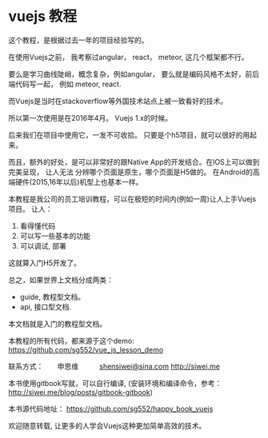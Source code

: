 # vuejs 教程

这个教程，是根据过去一年的项目经验写的。

在使用Vuejs之前， 我考察过angular， react， meteor, 这几个框架都不行。

要么是学习曲线陡峭，概念复杂，例如angular， 要么就是编码风格不太好，前后端代码写一起，
例如 meteor, react.

而Vuejs是当时在stackoverflow等外国技术站点上被一致看好的技术。

所以第一次使用是在2016年4月。 Vuejs 1.x的时候。

后来我们在项目中使用它，一发不可收拾。 只要是个h5项目，就可以很好的用起来。

而且，额外的好处，是可以非常好的跟Native App的开发结合。在IOS上可以做到完美呈现， 让人无法
分辨哪个页面是原生，哪个页面是H5做的。 在Android的高端硬件(2015,16年以后)机型上也基本一样。

本教程是我公司的员工培训教程，可以在极短的时间内(例如一周)让人上手Vuejs项目。 让人：

1. 看得懂代码
2. 可以写一些基本的功能
3. 可以调试, 部署

这就算入门H5开发了。

总之，如果世界上文档分成两类：

- guide, 教程型文档。
- api, 接口型文档.

本文档就是入门的教程型文档。

本教程的所有代码，都来源于这个demo:  https://github.com/sg552/vue_js_lesson_demo

联系方式：　　申思维　　　shensiwei@sina.com   http://siwei.me

本书使用gitbook写就，可以自行编译, (安装环境和编译命令，参考：http://siwei.me/blog/posts/gitbook-gitbook)

本书源代码地址： https://github.com/sg552/happy_book_vuejs

欢迎随意转载, 让更多的人学会Vuejs这种更加简单高效的技术。


